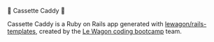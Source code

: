 📼 Cassette Caddy 📼 

Cassette Caddy is a Ruby on Rails app generated with [lewagon/rails-templates](https://github.com/lewagon/rails-templates), created by the [Le Wagon coding bootcamp](https://www.lewagon.com) team.

